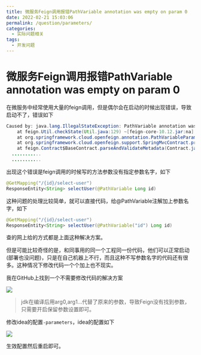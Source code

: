 ```yaml
---
title: 微服务Feign调用报错PathVariable annotation was empty on param 0
date: 2022-02-21 15:03:06
permalink: /question/parameters/
categories:
  - 实际问题相关
tags:
  - 开发问题
---
```

# 微服务Feign调用报错PathVariable annotation was empty on param 0



在微服务中经常使用大量的feign调用，但是偶尔会在启动的时候出现错误，导致启动不了，错误如下

```java
Caused by: java.lang.IllegalStateException: PathVariable annotation was empty on param 0.
	at feign.Util.checkState(Util.java:129) ~[feign-core-10.12.jar:na]
	at org.springframework.cloud.openfeign.annotation.PathVariableParameterProcessor.processArgument(PathVariableParameterProcessor.java:51) ~[spring-cloud-openfeign-core-3.0.3.jar:3.0.3]
	at org.springframework.cloud.openfeign.support.SpringMvcContract.processAnnotationsOnParameter(SpringMvcContract.java:299) ~[spring-cloud-openfeign-core-3.0.3.jar:3.0.3]
	at feign.Contract$BaseContract.parseAndValidateMetadata(Contract.java:111) ~[feign-core-10.12.jar:na]
  ...........
  ...........
```

出现这个错误是feign调用的时候写的方法参数没有指定参数名字，如下

```java
@GetMapping("/{id}/select-user")
ResponseEntity<String> selectUser(@PathVariable Long id)
```

这种问题的处理比较简单，就可以直接代码，给@PathVariable注解加上参数名字，如下

```java
@GetMapping("/{id}/select-user")
ResponseEntity<String> selectUser(@PathVariable("id") Long id)
```

查的网上给的方式都是上面这种解决方案。

但是可能比较奇怪的是，和同事用的同一个工程同一份代码，他们可以正常启动(部署也没问题)，只是在自己机器上不行，而且这种不写参数名字的代码还有很多。这种情况下修改代码一个个加上也不现实。

我在GitHub上找到一个不需要修改代码的解决方案

<img src="https://cdn.jsdelivr.net/gh/AJiSun/CDN/develop-problems/develop-1-feign-parameters.png">



> jdk在编译后用arg0,arg1...代替了原来的参数，导致Feign没有找到参数，只需要开启保留参数设置即可。

修改idea的配置`-parameters`，idea的配置如下

<img src="https://cdn.jsdelivr.net/gh/AJiSun/CDN/develop-problems/develop-1-config.png">

生效配置然后重启即可。

